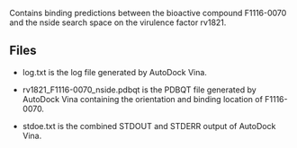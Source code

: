 Contains binding predictions between the bioactive compound F1116-0070 and the nside search space on the virulence factor rv1821.

## Files

- log.txt is the log file generated by AutoDock Vina.

- rv1821_F1116-0070_nside.pdbqt is the PDBQT file generated by AutoDock Vina containing the orientation and binding location of F1116-0070.

- stdoe.txt is the combined STDOUT and STDERR output of AutoDock Vina.

